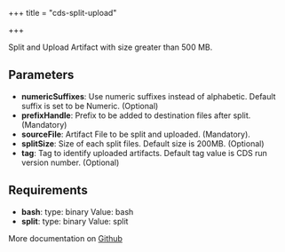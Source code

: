 +++
title = "cds-split-upload"

+++

Split and Upload Artifact with size greater than 500 MB.

## Parameters

* **numericSuffixes**: Use numeric suffixes instead of alphabetic. Default suffix is set to be Numeric. (Optional)
* **prefixHandle**: Prefix to be added to destination files after split. (Mandatory)
* **sourceFile**: Artifact File to be split and uploaded. (Mandatory).
* **splitSize**: Size of each split files. Default size is 200MB. (Optional)
* **tag**: Tag to identify uploaded artifacts. Default tag value is CDS run version number. (Optional)


## Requirements

* **bash**: type: binary Value: bash
* **split**: type: binary Value: split


More documentation on [Github](https://github.com/ovh/cds/tree/master/contrib/actions/cds-split-upload.yml)


